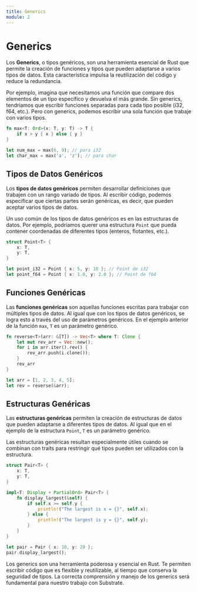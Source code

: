 ```yaml
---
title: Generics
module: 2
---
```


# Generics

Los **Generics**, o tipos genéricos, son una herramienta esencial de Rust que permite la creación de funciones y tipos que pueden adaptarse a varios tipos de datos. Esta característica impulsa la reutilización del código y reduce la redundancia.

Por ejemplo, imagina que necesitamos una función que compare dos elementos de un tipo específico y devuelva el más grande. Sin generics, tendríamos que escribir funciones separadas para cada tipo posible (i32, f64, etc.). Pero con generics, podemos escribir una sola función que trabaje con varios tipos.

```rust
fn max<T: Ord>(x: T, y: T) -> T {
    if x > y { x } else { y }
}

let num_max = max(6, 9); // para i32
let char_max = max('a', 'z'); // para char
```

## Tipos de Datos Genéricos

Los **tipos de datos genéricos** permiten desarrollar definiciones que trabajen con un rango variado de tipos. Al escribir código, podemos especificar que ciertas partes serán genéricas, es decir, que pueden aceptar varios tipos de datos.

Un uso común de los tipos de datos genéricos es en las estructuras de datos. Por ejemplo, podríamos querer una estructura `Point` que pueda contener coordenadas de diferentes tipos (enteros, flotantes, etc.).

```rust
struct Point<T> {
    x: T,
    y: T,
}

let point_i32 = Point { x: 5, y: 10 }; // Point de i32
let point_f64 = Point { x: 1.0, y: 2.0 }; // Point de f64
```

## Funciones Genéricas

Las **funciones genéricas** son aquellas funciones escritas para trabajar con múltiples tipos de datos. Al igual que con los tipos de datos genéricos, se logra esto a través del uso de parámetros genéricos. En el ejemplo anterior de la función `max`, `T` es un parámetro genérico.

```rust
fn reverse<T>(arr: &[T]) -> Vec<T> where T: Clone {
    let mut rev_arr = Vec::new();
    for i in arr.iter().rev() {
        rev_arr.push(i.clone());
    }
    rev_arr
}

let arr = [1, 2, 3, 4, 5];
let rev = reverse(&arr);
```

## Estructuras Genéricas

Las **estructuras genéricas** permiten la creación de estructuras de datos que pueden adaptarse a diferentes tipos de datos. Al igual que en el ejemplo de la estructura `Point`, `T` es un parámetro genérico.

Las estructuras genéricas resultan especialmente útiles cuando se combinan con traits para restringir qué tipos pueden ser utilizados con la estructura.

```rust
struct Pair<T> {
    x: T,
    y: T,
}

impl<T: Display + PartialOrd> Pair<T> {
    fn display_largest(&self) {
        if self.x >= self.y {
            println!("The largest is x = {}", self.x);
        } else {
            println!("The largest is y = {}", self.y);
        }
    }
}

let pair = Pair { x: 10, y: 20 };
pair.display_largest();
```

Los generics son una herramienta poderosa y esencial en Rust. Te permiten escribir código que es flexible y reutilizable, al tiempo que conserva la seguridad de tipos. La correcta comprensión y manejo de los generics será fundamental para nuestro trabajo con Substrate.
